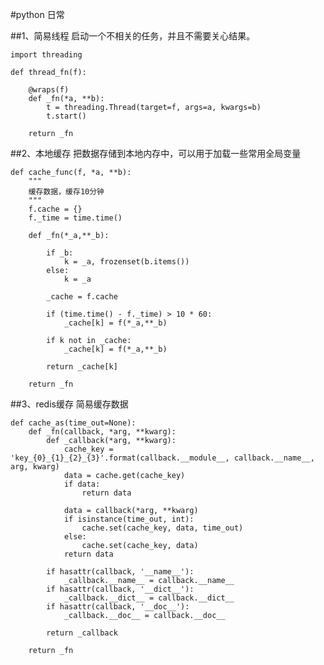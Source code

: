 #python 日常

##1、简易线程
启动一个不相关的任务，并且不需要关心结果。
    
    import threading
    
    def thread_fn(f):
    
        @wraps(f)
        def _fn(*a, **b):
            t = threading.Thread(target=f, args=a, kwargs=b)
            t.start()
            
        return _fn
        
##2、本地缓存
把数据存储到本地内存中，可以用于加载一些常用全局变量

    def cache_func(f, *a, **b):
        """
        缓存数据，缓存10分钟
        """
        f.cache = {}
        f._time = time.time()
    
        def _fn(*_a,**_b):
    
            if _b:
                k = _a, frozenset(b.items())
            else:
                k = _a
    
            _cache = f.cache
    
            if (time.time() - f._time) > 10 * 60:
                _cache[k] = f(*_a,**_b)
                
            if k not in _cache:
                _cache[k] = f(*_a,**_b)
    
            return _cache[k]
    
        return _fn
        
##3、redis缓存
简易缓存数据

    def cache_as(time_out=None):
        def _fn(callback, *arg, **kwarg):
            def _callback(*arg, **kwarg):
                cache_key = 'key_{0}_{1}_{2}_{3}'.format(callback.__module__, callback.__name__, arg, kwarg)
                data = cache.get(cache_key)
                if data:
                    return data
    
                data = callback(*arg, **kwarg)
                if isinstance(time_out, int):
                    cache.set(cache_key, data, time_out)
                else:
                    cache.set(cache_key, data)
                return data
    
            if hasattr(callback, '__name__'):
                _callback.__name__ = callback.__name__
            if hasattr(callback, '__dict__'):
                _callback.__dict__ = callback.__dict__
            if hasattr(callback, '__doc__'):
                _callback.__doc__ = callback.__doc__
    
            return _callback
    
        return _fn